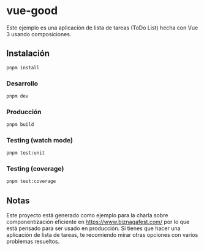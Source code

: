 # vue-good

Este ejemplo es una aplicación de lista de tareas (ToDo List) hecha con Vue 3 usando composiciones.

## Instalación

```sh
pnpm install
```

### Desarrollo

```sh
pnpm dev
```

### Producción

```sh
pnpm build
```

### Testing (watch mode)

```sh
pnpm test:unit
```

### Testing (coverage)

```sh
pnpm test:coverage
```

## Notas

Este proyecto está generado como ejemplo para la charla sobre componentización eficiente en https://www.biznagafest.com/ por lo que está pensado para ser usado en producción. Si tienes que hacer una aplicación de lista de tareas, te recomiendo mirar otras opciones con varios problemas resueltos.